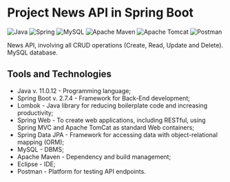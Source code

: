 # Project News API in Spring Boot
![Java](https://img.shields.io/badge/java-%23ED8B00.svg?style=for-the-badge&logo=java&logoColor=white) ![Spring](https://img.shields.io/badge/spring-%236DB33F.svg?style=for-the-badge&logo=spring&logoColor=white) ![MySQL](https://img.shields.io/badge/mysql-%2300f.svg?style=for-the-badge&logo=mysql&logoColor=white) ![Apache Maven](https://img.shields.io/badge/Apache%20Maven-C71A36?style=for-the-badge&logo=Apache%20Maven&logoColor=white) ![Apache Tomcat](https://img.shields.io/badge/apache%20tomcat-%23F8DC75.svg?style=for-the-badge&logo=apache-tomcat&logoColor=black) ![Postman](https://img.shields.io/badge/Postman-FF6C37?style=for-the-badge&logo=postman&logoColor=white)

News API, involving all CRUD operations (Create, Read, Update and Delete). MySQL database.

## Tools and Technologies

- Java v. 11.0.12 - Programming language;
- Spring Boot v. 2.7.4 - Framework for Back-End development;
- Lombok - Java library for reducing boilerplate code and increasing productivity;
- Spring Web - To create web applications, including RESTful, using Spring MVC and Apache TomCat as standard Web containers;
- Spring Data JPA - Framework for accessing data with object-relational mapping (ORM);
- MySQL - DBMS;
- Apache Maven - Dependency and build management;
- Eclipse - IDE;
- Postman - Platform for testing API endpoints.
